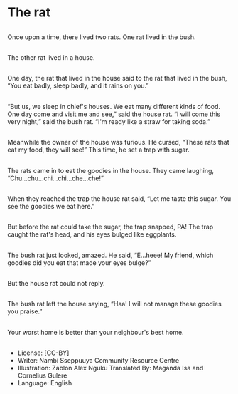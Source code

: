 # The rat

##
Once upon a time,
there lived two rats.
One rat lived in the
bush.

##
The other rat lived in a
house.

##
One day, the rat that
lived in the house said
to the rat that lived in
the bush, “You eat
badly, sleep badly, and
it rains on you.”

##
“But us, we sleep in
chief's houses. We eat
many different kinds of
food. One day come
and visit me and see,”
said the house rat.
“I will come this very
night,” said the bush
rat. “I'm ready like a
straw for taking soda.”

##
Meanwhile the owner of
the house was furious.
He cursed, “These rats
that eat my food, they
will see!” This time, he
set a trap with sugar.

##
The rats came in to eat the
goodies in the house. They came
laughing,
“Chu…chu…chi…chi…che…che!”

##
When they reached the
trap the house rat said,
“Let me taste this
sugar. You see the
goodies we eat here.”

##
But before the rat could
take the sugar, the trap
snapped, PA! The trap
caught the rat's head,
and his eyes bulged like
eggplants.

##
The bush rat just
looked, amazed. He
said, “E...heee! My
friend, which goodies
did you eat that made
your eyes bulge?”

##
But the house rat could not reply.

##
The bush rat left the
house saying,
“Haa! I will not manage
these goodies you
praise.”

##
Your worst home is
better than your
neighbour's best home.

##
* License: [CC-BY]
* Writer: Nambi Sseppuuya Community Resource Centre
* Illustration: Zablon Alex Nguku
Translated By: Maganda Isa and Cornelius Gulere
* Language: English
